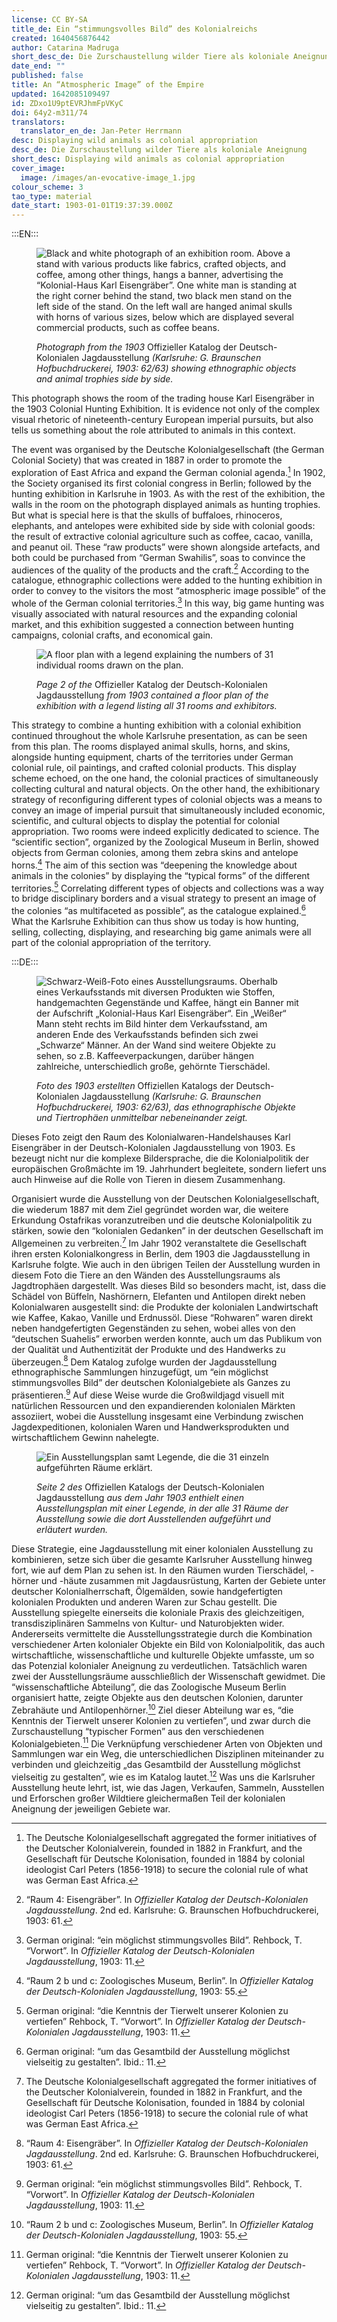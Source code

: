 ```yaml
---
license: CC BY-SA
title_de: Ein “stimmungsvolles Bild” des Kolonialreichs
created: 1640456876442
author: Catarina Madruga
short_desc_de: Die Zurschaustellung wilder Tiere als koloniale Aneignung
date_end: ""
published: false
title: An “Atmospheric Image” of the Empire
updated: 1642085109497
id: ZDxo1U9ptEVRJhmFpVKyC
doi: 64y2-m311/74
translators:
  translator_en_de: Jan-Peter Herrmann
desc: Displaying wild animals as colonial appropriation
desc_de: Die Zurschaustellung wilder Tiere als koloniale Aneignung
short_desc: Displaying wild animals as colonial appropriation
cover_image:
  image: /images/an-evocative-image_1.jpg
colour_scheme: 3
tao_type: material
date_start: 1903-01-01T19:37:39.000Z
---
```


:::EN:::

<figure>

![Black and white photograph of an exhibition room. Above a stand with various products like fabrics, crafted objects, and coffee, among other things, hangs a banner, advertising the “Kolonial-Haus Karl Eisengräber”. One white man is standing at the right corner behind the stand, two black men stand on the left side of the stand. 
On the left wall are hanged animal skulls with horns of various sizes, below which are displayed several commercial products, such as coffee beans.](/images/guests/an-evocative-image_1.jpg)

<figcaption>

_Photograph from the 1903_ Offizieller Katalog der Deutsch-Kolonialen Jagdausstellung _(Karlsruhe: G. Braunschen Hofbuchdruckerei, 1903: 62/63) showing ethnographic objects and animal trophies side by side._

</figcaption>

</figure>

This photograph shows the room of the trading house Karl Eisengräber in the 1903 Colonial Hunting Exhibition. It is evidence not only of the complex visual rhetoric of nineteenth-century European imperial pursuits, but also tells us something about the role attributed to animals in this context.

The event was organised by the Deutsche Kolonialgesellschaft (the German Colonial Society) that was created in 1887 in order to promote the exploration of East Africa and expand the German colonial agenda.[^1] In 1902, the Society organised its first colonial congress in Berlin; followed by the hunting exhibition in Karlsruhe in 1903. As with the rest of the exhibition, the walls in the room on the photograph displayed animals as hunting trophies. But what is special here is that the skulls of buffaloes, rhinoceros, elephants, and antelopes were exhibited side by side with colonial goods: the result of extractive colonial agriculture such as coffee, cacao, vanilla, and peanut oil. These “raw products” were shown alongside artefacts, and both could be purchased from “German Swahilis”, soas to convince the audiences of the quality of the products and the craft.[^2] According to the catalogue, ethnographic collections were added to the hunting exhibition in order to convey to the visitors the most “atmospheric image possible” of the whole of the German colonial territories.[^3] In this way, big game hunting was visually associated with natural resources and the expanding colonial market, and this exhibition suggested a connection between hunting campaigns, colonial crafts, and economical gain.

<figure>

![A floor plan with a legend explaining the numbers of 31 individual rooms drawn on the plan.](/images/guests/an-evocative-image_2.png)

<figcaption>

_Page 2 of the_ Offizieller Katalog der Deutsch-Kolonialen Jagdausstellung _from 1903 contained a floor plan of the exhibition with a legend listing all 31 rooms and exhibitors._

</figcaption>

</figure>

This strategy to combine a hunting exhibition with a colonial exhibition continued throughout the whole Karlsruhe presentation, as can be seen from this plan. The rooms displayed animal skulls, horns, and skins, alongside hunting equipment, charts of the territories under German colonial rule, oil paintings, and crafted colonial products. This display scheme echoed, on the one hand, the colonial practices of simultaneously collecting cultural and natural objects. On the other hand, the exhibitionary strategy of reconfiguring different types of colonial objects was a means to convey an image of imperial pursuit that simultaneously included economic, scientific, and cultural objects to display the potential for colonial appropriation. Two rooms were indeed explicitly dedicated to science. The “scientific section”, organized by the Zoological Museum in Berlin, showed objects from German colonies, among them zebra skins and antelope horns.[^4] The aim of this section was “deepening the knowledge about animals in the colonies” by displaying the “typical forms” of the different territories.[^5] Correlating different types of objects and collections was a way to bridge disciplinary borders and a visual strategy to present an image of the colonies “as multifaceted as possible”, as the catalogue explained.[^6] What the Karlsruhe Exhibition can thus show us today is how hunting, selling, collecting, displaying, and researching big game animals were all part of the colonial appropriation of the territory.

[^1]: The Deutsche Kolonialgesellschaft aggregated the former initiatives of the Deutscher Kolonialverein, founded in 1882 in Frankfurt, and the Gesellschaft für Deutsche Kolonisation, founded in 1884 by colonial ideologist Carl Peters (1856-1918) to secure the colonial rule of what was German East Africa.

[^2]: “Raum 4: Eisengräber”. In _Offizieller Katalog der Deutsch-Kolonialen Jagdausstellung_. 2nd ed. Karlsruhe: G. Braunschen Hofbuchdruckerei, 1903: 61.

[^3]: German original: “ein möglichst stimmungsvolles Bild”. Rehbock, T. “Vorwort”. In _Offizieller Katalog der Deutsch-Kolonialen Jagdausstellung_, 1903: 11. 

[^4]: “Raum 2 b und c: Zoologisches Museum, Berlin”. In _Offizieller Katalog der Deutsch-Kolonialen Jagdausstellung_, 1903: 55.

[^5]: German original: “die Kenntnis der Tierwelt unserer Kolonien zu vertiefen” Rehbock, T. “Vorwort”. In _Offizieller Katalog der Deutsch-Kolonialen Jagdausstellung_, 1903: 11.

[^6]: German original: “um das Gesamtbild der Ausstellung möglichst vielseitig zu gestalten”. Ibid.: 11.

:::DE:::

<figure>

![Schwarz-Weiß-Foto eines Ausstellungsraums. Oberhalb eines Verkaufsstands mit diversen Produkten wie Stoffen, handgemachten Gegenstände und Kaffee, hängt ein Banner mit der Aufschrift „Kolonial-Haus Karl Eisengräber“. Ein „Weißer“ Mann steht rechts im Bild hinter dem Verkaufsstand, am anderen Ende des Verkaufsstands befinden sich zwei „Schwarze“ Männer. An der Wand sind weitere Objekte zu sehen, so z.B. Kaffeeverpackungen, darüber hängen zahlreiche, unterschiedlich große, gehörnte Tierschädel.](/images/guests/an-evocative-image_1.jpg)

<figcaption>

_Foto des 1903 erstellten_ Offiziellen Katalogs der Deutsch-Kolonialen Jagdausstellung _(Karlsruhe: G. Braunschen Hofbuchdruckerei, 1903: 62/63), das ethnographische Objekte und Tiertrophäen unmittelbar nebeneinander zeigt._

</figcaption>

</figure>

Dieses Foto zeigt den Raum des Kolonialwaren-Handelshauses Karl Eisengräber in der Deutsch-Kolonialen Jagdausstellung von 1903. Es bezeugt nicht nur die komplexe Bildersprache, die die Kolonialpolitik der europäischen Großmächte im 19. Jahrhundert begleitete, sondern liefert uns auch Hinweise auf die Rolle von Tieren in diesem Zusammenhang.

Organisiert wurde die Ausstellung von der Deutschen Kolonialgesellschaft, die wiederum 1887 mit dem Ziel gegründet worden war, die weitere Erkundung Ostafrikas voranzutreiben und die deutsche Kolonialpolitik zu stärken, sowie den “kolonialen Gedanken” in der deutschen Gesellschaft im Allgemeinen zu verbreiten.[^1] Im Jahr 1902 veranstaltete die Gesellschaft ihren ersten Kolonialkongress in Berlin, dem 1903 die Jagdausstellung in Karlsruhe folgte. Wie auch in den übrigen Teilen der Ausstellung wurden in diesem Foto die Tiere an den Wänden des Ausstellungsraums als Jagdtrophäen dargestellt. Was dieses Bild so besonders macht, ist, dass die Schädel von Büffeln, Nashörnern, Elefanten und Antilopen direkt neben Kolonialwaren ausgestellt sind: die Produkte der kolonialen Landwirtschaft wie Kaffee, Kakao, Vanille und Erdnussöl. Diese “Rohwaren” waren direkt neben handgefertigten Gegenständen zu sehen, wobei alles von den “deutschen Suahelis” erworben werden konnte, auch um das Publikum von der Qualität und Authentizität der Produkte und des Handwerks zu überzeugen.[^2] Dem Katalog zufolge wurden der Jagdausstellung ethnographische Sammlungen hinzugefügt, um “ein möglichst stimmungsvolles Bild” der deutschen Kolonialgebiete als Ganzes zu präsentieren.[^3] Auf diese Weise wurde die Großwildjagd visuell mit natürlichen Ressourcen und den expandierenden kolonialen Märkten assoziiert, wobei die Ausstellung insgesamt eine Verbindung zwischen Jagdexpeditionen, kolonialen Waren und Handwerksprodukten und wirtschaftlichem Gewinn nahelegte.

<figure>

![Ein Ausstellungsplan samt Legende, die die 31 einzeln aufgeführten Räume erklärt.](/images/guests/an-evocative-image_2.png)

<figcaption>

_Seite 2 des_ Offiziellen Katalogs der Deutsch-Kolonialen Jagdausstellung _aus dem Jahr 1903 enthielt einen Ausstellungsplan mit einer Legende, in der alle 31 Räume der Ausstellung sowie die dort Ausstellenden aufgeführt und erläutert wurden._

</figcaption>

</figure>

Diese Strategie, eine Jagdausstellung mit einer kolonialen Ausstellung zu kombinieren, setze sich über die gesamte Karlsruher Ausstellung hinweg fort, wie auf dem Plan zu sehen ist. In den Räumen wurden Tierschädel, -hörner und -häute zusammen mit Jagdausrüstung, Karten der Gebiete unter deutscher Kolonialherrschaft, Ölgemälden, sowie handgefertigten kolonialen Produkten und anderen Waren zur Schau gestellt. Die Ausstellung spiegelte einerseits die koloniale Praxis des gleichzeitigen, transdisziplinären Sammelns von Kultur- und Naturobjekten wider. Andererseits vermittelte die Ausstellungsstrategie durch die Kombination verschiedener Arten kolonialer Objekte ein Bild von Kolonialpolitik, das auch wirtschaftliche, wissenschaftliche und kulturelle Objekte umfasste, um so das Potenzial kolonialer Aneignung zu verdeutlichen. Tatsächlich waren zwei der Ausstellungsräume ausschließlich der Wissenschaft gewidmet. Die “wissenschaftliche Abteilung”, die das Zoologische Museum Berlin organisiert hatte, zeigte Objekte aus den deutschen Kolonien, darunter Zebrahäute und Antilopenhörner.[^4] Ziel dieser Abteilung war es, “die Kenntnis der Tierwelt unserer Kolonien zu vertiefen”, und zwar durch die Zurschaustellung “typischer Formen” aus den verschiedenen Kolonialgebieten.[^5] Die Verknüpfung verschiedener Arten von Objekten und Sammlungen war ein Weg, die unterschiedlichen Disziplinen miteinander zu verbinden und gleichzeitig „das Gesamtbild der Ausstellung möglichst vielseitig zu gestalten”, wie es im Katalog lautet.[^6] Was uns die Karlsruher Ausstellung heute lehrt, ist, wie das Jagen, Verkaufen, Sammeln, Ausstellen und Erforschen großer Wildtiere gleichermaßen Teil der kolonialen Aneignung der jeweiligen Gebiete war.

[^1]: Die Deutsche Kolonialgesellschaft entstand aus der Vereinigung der Vorläuferinitiativen Deutscher Kolonialverein, gegründet 1882 in Frankfurt, und Gesellschaft für Deutsche Kolonisation, 1884 vom kolonialen Chefideologen Carl Peters (1856-1918) zur Aufrechterhaltung der deutschen Kolonialherrschaft im damals so bezeichneten Deutsch-Ostafrika gegründet.

[^2]: “Raum 4: Eisengräber”. In _Offizieller Katalog der Deutsch-Kolonialen Jagdausstellung_, 2. Aufl., Karlsruhe: G. Braunschen Hofbuchdruckerei, 1903: 61.

[^3]: Im Original: “ein möglichst stimmungsvolles Bild”. Rehbock, T. „Vorwort“. In _Offizieller Katalog der Deutsch-Kolonialen Jagdausstellung_, 1903: 11. 

[^4]: “Raum 2 b und c: Zoologisches Museum, Berlin”. In _Offizieller Katalog der Deutsch-Kolonialen Jagdausstellung_, 1903: 55.

[^5]: Im Original: “die Kenntnis der Tierwelt unserer Kolonien zu vertiefen” Rehbock, T. “Vorwort”. In _Offizieller Katalog der Deutsch-Kolonialen Jagdausstellung_, 1903: 11.

[^6]: Im Original: “um das Gesamtbild der Ausstellung möglichst vielseitig zu gestalten”. Ebd.: 11.